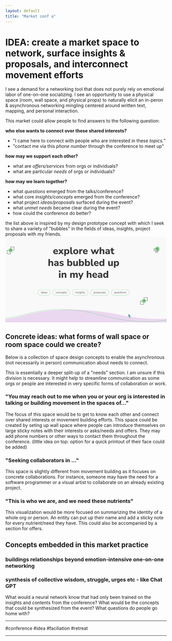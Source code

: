 ```yaml
---
layout: default
title: "Market conf a"
---
```


# IDEA: create a market space to network, surface insights & proposals, and interconnect movement efforts

I see a demand for a networking tool that does not purely rely on emotional labor of one-on-one socializing. I see an opportunity to use a physical space (room, wall space, and physical props) to naturally elicit an in-peron & asynchronous networking mingling centered around written text, mapping, and personal interaction. 

This market could allow people to find answers to the following question:

**who else wants to connect over these shared interests?**
- "I came here to connect with people who are interested in these *topics.*"
- "contact me via this *phone number* through the conference to meet up"

**how may we support each other?**
- what are *offers/services* from orgs or individuals?
- what are particular *needs* of orgs or individuals?

**how may we learn together?**
- what *questions* emerged from the talks/conference?
- what core *insights/concepts* emerged from the conference?
- what project *ideas/proposals* surfaced during the event?
- what *unmet needs* became clear during the event?
- how could the conference do better?

the list above is inspired by my design prototype concept with which I seek to share a variety of "bubbles" in the fields of ideas, insights, project proposals with my friends. 
![](media/cleanshot_2023-11-01-at-11-45-46@2x.png)


## Concrete ideas: what forms of wall space or room space could we create?
Below is a collection of space design concepts to enable the asynchronous (not necessarily in person) communication about needs to connect. 

This is essentially a deeper split-up of a "needs" section. I am unsure if this division is necessary. It might help to streamline communication as some orgs or people are interested in very specific forms of collaboration or work. 

### "You may reach out to me when you or your org is interested in talking or building movement in the spaces of..."
The focus of this space would be to get to know each other and connect over shared interests or movement building efforts. This space could be created by seting up wall space where people can introduce themselves on large sticky notes with their interests or asks/needs and offers. They may add phone numbers or other ways to contact them throughout the conference. (little idea on top: option for a quick printout of their face could be added)

### "Seeking collaborators in ..."
This space is slightly different from movement building as it focuses on concrete collaborations. For instance, someone may have the need for a software programmer or a visual artist to collaborate on an already existing project. 

### "This is who we are, and we need these nutrients"
This visualization would be more focused on summarizing the identity of a whole org or person. An entity can put up their name and add a sticky note for every nutrient/need they have. This could also be accompanied by a section for offers. 

## Concepts embedded in this market practice

### buildings relationships beyond emotion-intensive one-on-one networking

### synthesis of collective wisdom, struggle, urges etc - like Chat GPT
What would a neural network know that had only been trained on the insights and contents from the conference? What would be the concepts that could be synthesized from the event? What questions do people go home with?


__________
#conference #idea #faciliation #retreat 
__________
